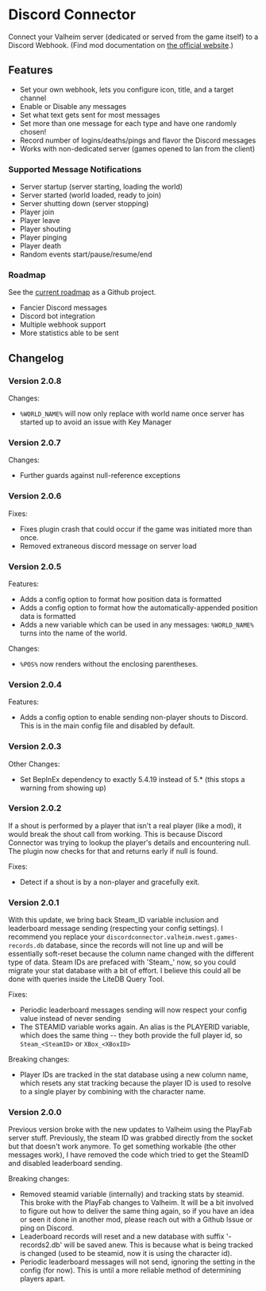 # Discord Connector

Connect your Valheim server (dedicated or served from the game itself) to a Discord Webhook.
(Find mod documentation on [the official website](https://discordconnector.valheim.nwest.games/).)

## Features

- Set your own webhook, lets you configure icon, title, and a target channel
- Enable or Disable any messages
- Set what text gets sent for most messages
- Set more than one message for each type and have one randomly chosen!
- Record number of logins/deaths/pings and flavor the Discord messages
- Works with non-dedicated server (games opened to lan from the client)

### Supported Message Notifications

- Server startup (server starting, loading the world)
- Server started (world loaded, ready to join)
- Server shutting down (server stopping)
- Player join
- Player leave
- Player shouting
- Player pinging
- Player death
- Random events start/pause/resume/end

### Roadmap

See the [current roadmap](https://github.com/nwesterhausen/valheim-discordconnector/projects/1) as a Github project.

- Fancier Discord messages
- Discord bot integration
- Multiple webhook support
- More statistics able to be sent

## Changelog

### Version 2.0.8

Changes:

- `%WORLD_NAME%` will now only replace with world name once server has started up to avoid an issue with Key Manager

### Version 2.0.7

Changes:

- Further guards against null-reference exceptions

### Version 2.0.6

Fixes:

- Fixes plugin crash that could occur if the game was initiated more than once.
- Removed extraneous discord message on server load

### Version 2.0.5

Features:

- Adds a config option to format how position data is formatted
- Adds a config option to format how the automatically-appended position data is formatted
- Adds a new variable which can be used in any messages: `%WORLD_NAME%` turns into the name of the world.

Changes:

- `%POS%` now renders without the enclosing parentheses.

### Version 2.0.4

Features:

- Adds a config option to enable sending non-player shouts to Discord. This is in the main config file and disabled by default.

### Version 2.0.3

Other Changes:

- Set BepInEx dependency to exactly 5.4.19 instead of 5.* (this stops a warning from showing up)

### Version 2.0.2

If a shout is performed by a player that isn't a real player (like a mod), it would break the shout call from working. This is because Discord Connector was trying to lookup the player's details and encountering null. The plugin now checks for that and returns early if null is found.

Fixes:

- Detect if a shout is by a non-player and gracefully exit.

### Version 2.0.1

With this update, we bring back Steam_ID variable inclusion and leaderboard message sending (respecting your config settings). I recommend you replace your `discordconnector.valheim.nwest.games-records.db` database, since the records will not line up and will be essentially soft-reset because the column name changed with the different type of data. Steam IDs are prefaced with 'Steam_' now, so you could migrate your stat database with a bit of effort. I believe this could all be done with queries inside the LiteDB Query Tool.

Fixes:

- Periodic leaderboard messages sending will now respect your config value instead of never sending
- The STEAMID variable works again. An alias is the PLAYERID variable, which does the same thing -- they both provide the full player id, so `Steam_<SteamID>` or `XBox_<XBoxID>`

Breaking changes:

- Player IDs are tracked in the stat database using a new column name, which resets any stat tracking because the player ID is used to resolve to a single player by combining with the character name.

### Version 2.0.0

Previous version broke with the new updates to Valheim using the PlayFab server stuff. Previously, the steam ID was grabbed directly from the socket but that doesn't work anymore. To get something workable (the other messages work), I have removed the code which tried to get the SteamID and disabled leaderboard sending.

Breaking changes:

- Removed steamid variable (internally) and tracking stats by steamid. This broke with the PlayFab changes to Valheim. It will be a bit involved to figure out how to deliver the same thing again, so if you have an idea or seen it done in another mod, please reach out with a Github Issue or ping on Discord.
- Leaderboard records will reset and a new database with suffix '-records2.db' will be saved anew. This is because what is being tracked is changed (used to be steamid, now it is using the character id).
- Periodic leaderboard messages will not send, ignoring the setting in the config (for now). This is until a more reliable method of determining players apart.
